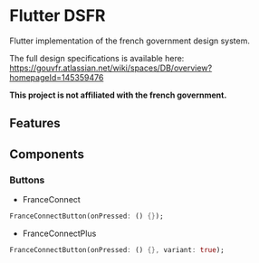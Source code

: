 # Flutter DSFR

Flutter implementation of the french government design system.

The full design specifications is available here: https://gouvfr.atlassian.net/wiki/spaces/DB/overview?homepageId=145359476

**This project is not affiliated with the french government.**

## Features

## Components

### Buttons

* FranceConnect

```dart
FranceConnectButton(onPressed: () {});
```

* FranceConnectPlus

```dart
FranceConnectButton(onPressed: () {}, variant: true);
```
